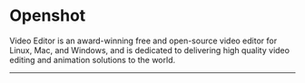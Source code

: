 # Openshot

Video Editor is an award-winning free and open-source video editor for Linux, Mac, and Windows, and is dedicated to delivering high quality video editing and animation solutions to the world.

---